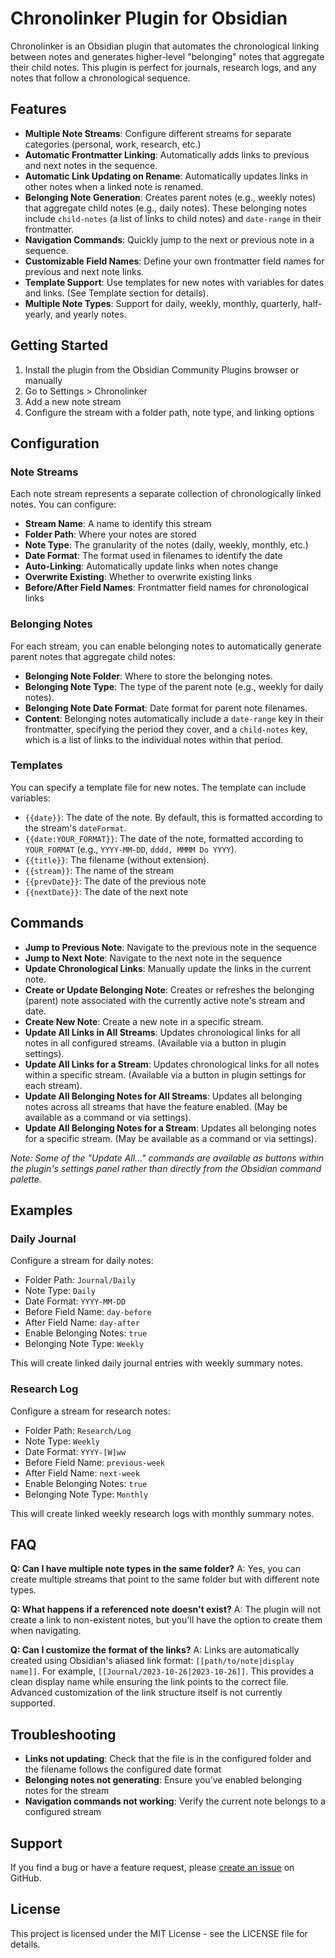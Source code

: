 # Chronolinker Plugin for Obsidian

Chronolinker is an Obsidian plugin that automates the chronological linking between notes and generates higher-level "belonging" notes that aggregate their child notes. This plugin is perfect for journals, research logs, and any notes that follow a chronological sequence.

## Features

- **Multiple Note Streams**: Configure different streams for separate categories (personal, work, research, etc.)
- **Automatic Frontmatter Linking**: Automatically adds links to previous and next notes in the sequence.
- **Automatic Link Updating on Rename**: Automatically updates links in other notes when a linked note is renamed.
- **Belonging Note Generation**: Creates parent notes (e.g., weekly notes) that aggregate child notes (e.g., daily notes). These belonging notes include `child-notes` (a list of links to child notes) and `date-range` in their frontmatter.
- **Navigation Commands**: Quickly jump to the next or previous note in a sequence.
- **Customizable Field Names**: Define your own frontmatter field names for previous and next note links.
- **Template Support**: Use templates for new notes with variables for dates and links. (See Template section for details).
- **Multiple Note Types**: Support for daily, weekly, monthly, quarterly, half-yearly, and yearly notes.

## Getting Started

1. Install the plugin from the Obsidian Community Plugins browser or manually
2. Go to Settings > Chronolinker
3. Add a new note stream
4. Configure the stream with a folder path, note type, and linking options

## Configuration

### Note Streams

Each note stream represents a separate collection of chronologically linked notes. You can configure:

- **Stream Name**: A name to identify this stream
- **Folder Path**: Where your notes are stored
- **Note Type**: The granularity of the notes (daily, weekly, monthly, etc.)
- **Date Format**: The format used in filenames to identify the date
- **Auto-Linking**: Automatically update links when notes change
- **Overwrite Existing**: Whether to overwrite existing links
- **Before/After Field Names**: Frontmatter field names for chronological links

### Belonging Notes

For each stream, you can enable belonging notes to automatically generate parent notes that aggregate child notes:

- **Belonging Note Folder**: Where to store the belonging notes.
- **Belonging Note Type**: The type of the parent note (e.g., weekly for daily notes).
- **Belonging Note Date Format**: Date format for parent note filenames.
- **Content**: Belonging notes automatically include a `date-range` key in their frontmatter, specifying the period they cover, and a `child-notes` key, which is a list of links to the individual notes within that period.

### Templates

You can specify a template file for new notes. The template can include variables:

- `{{date}}`: The date of the note. By default, this is formatted according to the stream's `dateFormat`.
- `{{date:YOUR_FORMAT}}`: The date of the note, formatted according to `YOUR_FORMAT` (e.g., `YYYY-MM-DD`, `dddd, MMMM Do YYYY`).
- `{{title}}`: The filename (without extension).
- `{{stream}}`: The name of the stream
- `{{prevDate}}`: The date of the previous note
- `{{nextDate}}`: The date of the next note

## Commands

- **Jump to Previous Note**: Navigate to the previous note in the sequence
- **Jump to Next Note**: Navigate to the next note in the sequence
- **Update Chronological Links**: Manually update the links in the current note.
- **Create or Update Belonging Note**: Creates or refreshes the belonging (parent) note associated with the currently active note's stream and date.
- **Create New Note**: Create a new note in a specific stream.
- **Update All Links in All Streams**: Updates chronological links for all notes in all configured streams. (Available via a button in plugin settings).
- **Update All Links for a Stream**: Updates chronological links for all notes within a specific stream. (Available via a button in plugin settings for each stream).
- **Update All Belonging Notes for All Streams**: Updates all belonging notes across all streams that have the feature enabled. (May be available as a command or via settings).
- **Update All Belonging Notes for a Stream**: Updates all belonging notes for a specific stream. (May be available as a command or via settings).

*Note: Some of the "Update All..." commands are available as buttons within the plugin's settings panel rather than directly from the Obsidian command palette.*

## Examples

### Daily Journal

Configure a stream for daily notes:

- Folder Path: `Journal/Daily`
- Note Type: `Daily`
- Date Format: `YYYY-MM-DD`
- Before Field Name: `day-before`
- After Field Name: `day-after`
- Enable Belonging Notes: `true`
- Belonging Note Type: `Weekly`

This will create linked daily journal entries with weekly summary notes.

### Research Log

Configure a stream for research notes:

- Folder Path: `Research/Log`
- Note Type: `Weekly`
- Date Format: `YYYY-[W]ww`
- Before Field Name: `previous-week`
- After Field Name: `next-week`
- Enable Belonging Notes: `true`
- Belonging Note Type: `Monthly`

This will create linked weekly research logs with monthly summary notes.

## FAQ

**Q: Can I have multiple note types in the same folder?**
A: Yes, you can create multiple streams that point to the same folder but with different note types.

**Q: What happens if a referenced note doesn't exist?**
A: The plugin will not create a link to non-existent notes, but you'll have the option to create them when navigating.

**Q: Can I customize the format of the links?**
A: Links are automatically created using Obsidian's aliased link format: `[[path/to/note|display name]]`. For example, `[[Journal/2023-10-26|2023-10-26]]`. This provides a clean display name while ensuring the link points to the correct file. Advanced customization of the link structure itself is not currently supported.

## Troubleshooting

- **Links not updating**: Check that the file is in the configured folder and the filename follows the configured date format
- **Belonging notes not generating**: Ensure you've enabled belonging notes for the stream
- **Navigation commands not working**: Verify the current note belongs to a configured stream

## Support

If you find a bug or have a feature request, please [create an issue](https://github.com/your-username/your-plugin-repo/issues) on GitHub.

## License

This project is licensed under the MIT License - see the LICENSE file for details.

